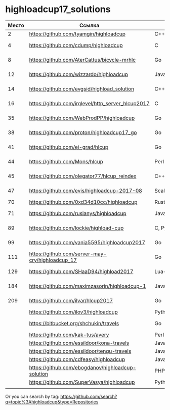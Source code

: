 # highloadcup17_solutions

| Место  | Ссылка | Язык | Штраф | Имя |
| ------------- | ------------- | ------------- | ------------- | ------------- |
| 2 | https://github.com/tyamgin/highloadcup | C++ | 142.19623 | Иван Тямгин |
| 4 | https://github.com/cdump/highloadcup | С | 143.62501 | Максим Андреев |
| 8 | https://github.com/AterCattus/bicycle-mrhlc | Go | 189.50301 | Алексей Акулович |
| 12 | https://github.com/wizzardo/highloadcup | Java | 196.01050 | Mikhail Bobrutskov |
| 14 | https://github.com/evgsid/highload_solution | C++ | 197.54879 | Евгений Сидоренко |
| 16 | https://github.com/irqlevel/http_server_hlcup2017 | C | 203.19005 | Andrey Smetanin  |
| 35 | https://github.com/WebProdPP/highloadcup | Go | 226.86371 | Александр Майорский |
| 38 | https://github.com/proton/highloadcup17_go | Go | 234.53744 | Peter Savichev |
| 41 | https://github.com/ei-grad/hlcup | Go | 241.77205 | Andrew Grigorev |
| 44 | https://github.com/Mons/hlcup | Perl | 243.77012 | Mons Anderson |
| 45 | https://github.com/olegator77/hlcup_reindex | C++ | 244.98897 | Oleg Gerasimov |
| 47 | https://github.com/evis/highloadcup-2017-08 | Scala | 246.35233 | Evgeny Veretennikov |
| 70 | https://github.com/0xd34d10cc/highloadcup | Rust | 275.25939 | Jon Snow |
| 71 | https://github.com/ruslanys/highloadcup | Java | 276.76909 | Руслан Молчанов |
| 89 | https://github.com/lockie/highload-cup | C, Python | 349.36356 | Андрей Кравчукъ |
| 99 | https://github.com/vania5595/highloadcup2017 | Go | 480.88691 | Иван Широкопояс |
| 111 | https://github.com/server-may-cry/highloadcup_17 | Go | 1151.07688 | Сергей Оплетаев |
| 129 | https://github.com/SHaaD94/highload2017 | Lua+Tarantool | 3565.56944 | Евгений Зуйкин |
| 184 | https://github.com/maximzasorin/highloadcup-1 | Javascript | 662055.46623 | Maxim Zasorin |
| 209 | https://github.com/ilvar/hlcup2017 | Go | 1284090.51006 | Arcady Chumachenko |
|  | https://github.com/ilov3/highloadcup | Python |  |  |
|  | https://bitbucket.org/shchukin/travels | Go |  | Alexandr Shchukin |
|  | https://github.com/kak-tus/avery | Perl |  |  |
|  | https://github.com/essildoor/kona-travels | Java |  |  |
|  | https://github.com/essildoor/tengu-travels | Java |  |  |
|  | https://github.com/cdfeasy/highloadcup | Java |  |  |
|  | https://github.com/ebogdanov/highloadcup-solution | PHP |  |  |
|  | https://github.com/SuperVasya/highloadcup | Python |  |  |
|  |  |  |  |  |


Or you can search by tag: https://github.com/search?q=topic%3Ahighloadcup&type=Repositories
